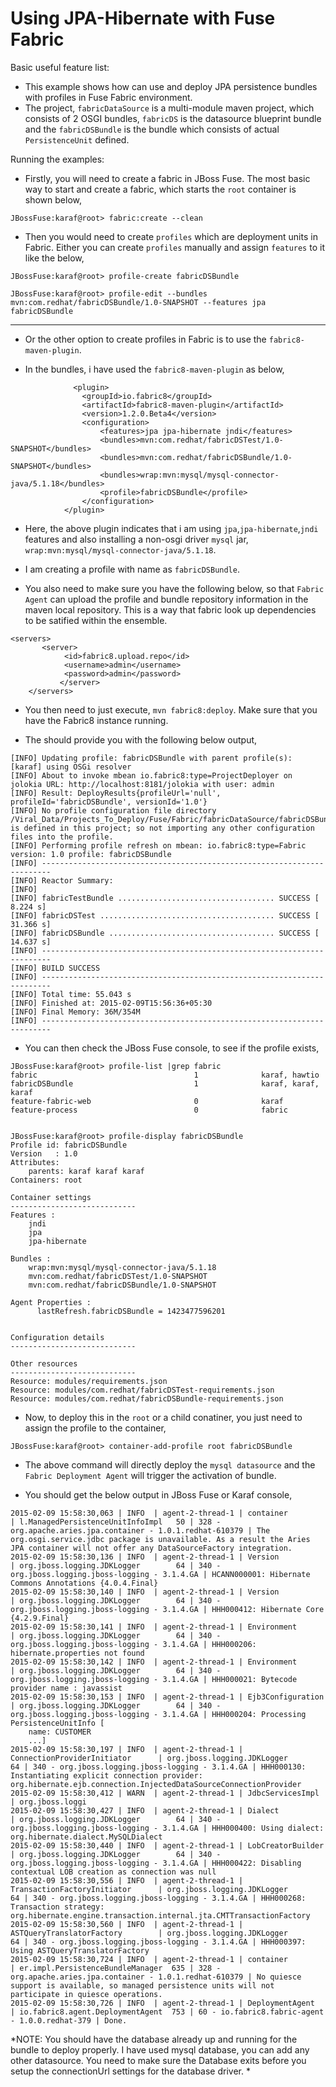 # Using JPA-Hibernate with Fuse Fabric

Basic useful feature list:

 * This example shows how can use and deploy JPA persistence bundles with profiles in Fuse Fabric environment.
 * The project, `fabricDataSource` is a multi-module maven project, which consists of 2 OSGI bundles, `fabricDS` is the datasource blueprint bundle and the `fabricDSBundle` is the bundle which consists of actual `PersistenceUnit` defined.




Running the examples:

- Firstly, you will need to create a fabric in JBoss Fuse. The most basic way to start and create a fabric, which starts the `root` container is shown below,

~~~
JBossFuse:karaf@root> fabric:create --clean
~~~

- Then you would need to create `profiles` which are deployment units in Fabric. Either you can create `profiles` manually and assign `features` to it like the below,

~~~
JBossFuse:karaf@root> profile-create fabricDSBundle

JBossFuse:karaf@root> profile-edit --bundles mvn:com.redhat/fabricDSBundle/1.0-SNAPSHOT --features jpa  fabricDSBundle
~~~

---

- Or the other option to create profiles in Fabric is to use the `fabric8-maven-plugin`.


- In the bundles, i have used the `fabric8-maven-plugin` as below,

~~~
              <plugin>
                <groupId>io.fabric8</groupId>
                <artifactId>fabric8-maven-plugin</artifactId>
                <version>1.2.0.Beta4</version>
                <configuration>
                    <features>jpa jpa-hibernate jndi</features>
                    <bundles>mvn:com.redhat/fabricDSTest/1.0-SNAPSHOT</bundles>
                    <bundles>mvn:com.redhat/fabricDSBundle/1.0-SNAPSHOT</bundles>
                    <bundles>wrap:mvn:mysql/mysql-connector-java/5.1.18</bundles>
                    <profile>fabricDSBundle</profile>
                </configuration>
            </plugin>
~~~


- Here, the above plugin indicates that i am using `jpa`,`jpa-hibernate`,`jndi` features and also installing a non-osgi driver `mysql` jar, `wrap:mvn:mysql/mysql-connector-java/5.1.18`.
- I am creating a profile with name as `fabricDSBundle`.

- You also need to make sure you have the following below, so that `Fabric Agent` can upload the profile and bundle repository information in the maven local repository. This is a way that fabric look up dependencies to be satified within the ensemble.

~~~
<servers>
	   <server>
            <id>fabric8.upload.repo</id>
            <username>admin</username>
            <password>admin</password>
           </server>
	</servers>
~~~
- You then need to just execute, `mvn fabric8:deploy`. Make sure that you have the Fabric8 instance running.

- The should provide you with the following below output,

~~~
[INFO] Updating profile: fabricDSBundle with parent profile(s): [karaf] using OSGi resolver
[INFO] About to invoke mbean io.fabric8:type=ProjectDeployer on jolokia URL: http://localhost:8181/jolokia with user: admin
[INFO] Result: DeployResults{profileUrl='null', profileId='fabricDSBundle', versionId='1.0'}
[INFO] No profile configuration file directory /Viral_Data/Projects_To_Deploy/Fuse/Fabric/fabricDataSource/fabricDSBundle/src/main/fabric8 is defined in this project; so not importing any other configuration files into the profile.
[INFO] Performing profile refresh on mbean: io.fabric8:type=Fabric version: 1.0 profile: fabricDSBundle
[INFO] ------------------------------------------------------------------------
[INFO] Reactor Summary:
[INFO]
[INFO] fabricTestBundle ................................... SUCCESS [  8.224 s]
[INFO] fabricDSTest ....................................... SUCCESS [ 31.366 s]
[INFO] fabricDSBundle ..................................... SUCCESS [ 14.637 s]
[INFO] ------------------------------------------------------------------------
[INFO] BUILD SUCCESS
[INFO] ------------------------------------------------------------------------
[INFO] Total time: 55.043 s
[INFO] Finished at: 2015-02-09T15:56:36+05:30
[INFO] Final Memory: 36M/354M
[INFO] ------------------------------------------------------------------------

~~~

- You can then check the JBoss Fuse console, to see if the profile exists,

~~~
JBossFuse:karaf@root> profile-list |grep fabric
fabric                                   1              karaf, hawtio
fabricDSBundle                           1              karaf, karaf, karaf
feature-fabric-web                       0              karaf
feature-process                          0              fabric


JBossFuse:karaf@root> profile-display fabricDSBundle
Profile id: fabricDSBundle
Version   : 1.0
Attributes:
	parents: karaf karaf karaf
Containers: root

Container settings
----------------------------
Features :
	jndi
	jpa
	jpa-hibernate

Bundles :
	wrap:mvn:mysql/mysql-connector-java/5.1.18
	mvn:com.redhat/fabricDSTest/1.0-SNAPSHOT
	mvn:com.redhat/fabricDSBundle/1.0-SNAPSHOT

Agent Properties :
	  lastRefresh.fabricDSBundle = 1423477596201


Configuration details
----------------------------

Other resources
----------------------------
Resource: modules/requirements.json
Resource: modules/com.redhat/fabricDSTest-requirements.json
Resource: modules/com.redhat/fabricDSBundle-requirements.json
~~~

- Now, to deploy this in the `root` or a child conatiner, you just need to assign the profile to the container,

~~~
JBossFuse:karaf@root> container-add-profile root fabricDSBundle
~~~

- The above command will directly deploy the `mysql datasource` and the `Fabric Deployment Agent` will trigger the activation of bundle.

- You should get the below output in JBoss Fuse or Karaf console,

~~~
2015-02-09 15:58:30,063 | INFO  | agent-2-thread-1 | container                        | l.ManagedPersistenceUnitInfoImpl   50 | 328 - org.apache.aries.jpa.container - 1.0.1.redhat-610379 | The org.osgi.service.jdbc package is unavailable. As a result the Aries JPA container will not offer any DataSourceFactory integration.
2015-02-09 15:58:30,136 | INFO  | agent-2-thread-1 | Version                          | org.jboss.logging.JDKLogger        64 | 340 - org.jboss.logging.jboss-logging - 3.1.4.GA | HCANN000001: Hibernate Commons Annotations {4.0.4.Final}
2015-02-09 15:58:30,140 | INFO  | agent-2-thread-1 | Version                          | org.jboss.logging.JDKLogger        64 | 340 - org.jboss.logging.jboss-logging - 3.1.4.GA | HHH000412: Hibernate Core {4.2.9.Final}
2015-02-09 15:58:30,141 | INFO  | agent-2-thread-1 | Environment                      | org.jboss.logging.JDKLogger        64 | 340 - org.jboss.logging.jboss-logging - 3.1.4.GA | HHH000206: hibernate.properties not found
2015-02-09 15:58:30,142 | INFO  | agent-2-thread-1 | Environment                      | org.jboss.logging.JDKLogger        64 | 340 - org.jboss.logging.jboss-logging - 3.1.4.GA | HHH000021: Bytecode provider name : javassist
2015-02-09 15:58:30,153 | INFO  | agent-2-thread-1 | Ejb3Configuration                | org.jboss.logging.JDKLogger        64 | 340 - org.jboss.logging.jboss-logging - 3.1.4.GA | HHH000204: Processing PersistenceUnitInfo [
	name: CUSTOMER
	...]
2015-02-09 15:58:30,197 | INFO  | agent-2-thread-1 | ConnectionProviderInitiator      | org.jboss.logging.JDKLogger        64 | 340 - org.jboss.logging.jboss-logging - 3.1.4.GA | HHH000130: Instantiating explicit connection provider: org.hibernate.ejb.connection.InjectedDataSourceConnectionProvider
2015-02-09 15:58:30,412 | WARN  | agent-2-thread-1 | JdbcServicesImpl                 | org.jboss.loggi
2015-02-09 15:58:30,427 | INFO  | agent-2-thread-1 | Dialect                          | org.jboss.logging.JDKLogger        64 | 340 - org.jboss.logging.jboss-logging - 3.1.4.GA | HHH000400: Using dialect: org.hibernate.dialect.MySQLDialect
2015-02-09 15:58:30,440 | INFO  | agent-2-thread-1 | LobCreatorBuilder                | org.jboss.logging.JDKLogger        64 | 340 - org.jboss.logging.jboss-logging - 3.1.4.GA | HHH000422: Disabling contextual LOB creation as connection was null
2015-02-09 15:58:30,556 | INFO  | agent-2-thread-1 | TransactionFactoryInitiator      | org.jboss.logging.JDKLogger        64 | 340 - org.jboss.logging.jboss-logging - 3.1.4.GA | HHH000268: Transaction strategy: org.hibernate.engine.transaction.internal.jta.CMTTransactionFactory
2015-02-09 15:58:30,560 | INFO  | agent-2-thread-1 | ASTQueryTranslatorFactory        | org.jboss.logging.JDKLogger        64 | 340 - org.jboss.logging.jboss-logging - 3.1.4.GA | HHH000397: Using ASTQueryTranslatorFactory
2015-02-09 15:58:30,724 | INFO  | agent-2-thread-1 | container                        | er.impl.PersistenceBundleManager  635 | 328 - org.apache.aries.jpa.container - 1.0.1.redhat-610379 | No quiesce support is available, so managed persistence units will not participate in quiesce operations.
2015-02-09 15:58:30,726 | INFO  | agent-2-thread-1 | DeploymentAgent                  | io.fabric8.agent.DeploymentAgent  753 | 60 - io.fabric8.fabric-agent - 1.0.0.redhat-379 | Done.
~~~


*NOTE: You should have the database already up and running for the bundle to deploy properly. I have used mysql database, you can add any other datasource. You need to make sure the Database exits before you setup the connectionUrl settings for the database driver. *




